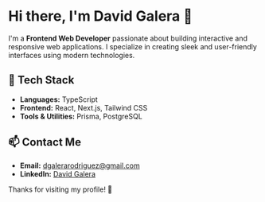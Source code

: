 # Hi there, I'm David Galera 👋

I'm a **Frontend Web Developer** passionate about building interactive and responsive web applications. I specialize in creating sleek and user-friendly interfaces using modern technologies.

## 🔧 Tech Stack

- **Languages:** TypeScript
- **Frontend:** React, Next.js, Tailwind CSS
- **Tools & Utilities:** Prisma, PostgreSQL

## 📫 Contact Me

- **Email:** [dgalerarodriguez@gmail.com](dgalerarodriguez@gmail.com)
- **LinkedIn:** [David Galera](https://es.linkedin.com/in/david-galera-rodriguez-47a65b1b6)

Thanks for visiting my profile! 🚀
